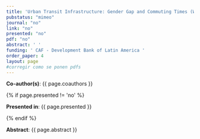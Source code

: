 ```yaml
---
title: 'Urban Transit Infrastructure: Gender Gap and Commuting Times (Working paper coming soon)'
pubstatus: "mimeo"
journal: "no"
link: "no"
presented: "no"
pdf: "no"
abstract: ' '
funding: ' CAF - Development Bank of Latin America '
order_paper: 4
layout: page
#corregir como se ponen pdfs
---
```

<p><b>Co-author(s)</b>: {{ page.coauthors }} </p>

{% if page.presented != 'no' %}
<p><b>Presented in</b>: {{ page.presented }} </p>
{% endif %}

<div class ="text"><p><b>Abstract</b>: {{ page.abstract }} </p></div>

